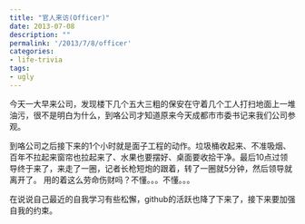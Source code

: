 ```yaml
---
title: "官人来访(Officer)"
date: 2013-07-08
description: ""
permalink: '/2013/7/8/officer'
categories:
- life-trivia
tags:
- ugly
---
```


今天一大早来公司，发现楼下几个五大三粗的保安在守着几个工人打扫地面上一堆油污，很不是明白为什么，到咯公司才知道原来今天成都市市委书记来我们公司参观。  

到咯公司之后接下来的1个小时就是面子工程的动作。垃圾桶收起来、不准吸烟、百年不拉起来窗帘也拉起来了、水果也要摆好、桌面要收拾干净。最后10点过领导终于来了，来走了一圈，记者长枪短炮的跟着，转了一圈就5分钟，然后领导就离开了。
用的着这么劳命伤财吗？不懂。。。不懂。。。  

在说说自己最近的自我学习有些松懈，github的活跃也降了下来了，接下来要加强自我的约束。
